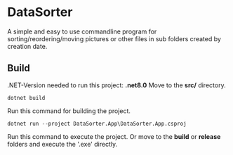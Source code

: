 # DataSorter

A simple and easy to use commandline program for sorting/reordering/moving pictures or other files in sub folders created by creation date.

## Build

.NET-Version needed to run this project: **.net8.0**
Move to the **src/** directory.

```
dotnet build
```
Run this command for building the project.

```
dotnet run --project DataSorter.App\DataSorter.App.csproj
```
Run this command to execute the project. Or move to the **build** or **release** folders and execute the '.exe' directly.